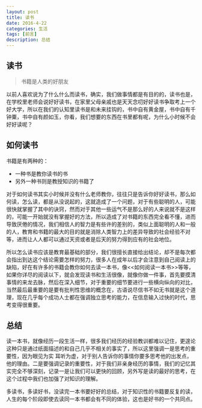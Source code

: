 ```yaml
---
layout: post
title: 读书
date: 2016-4-22
categories: 生活
tags: [前言]
description: 总结
---
```


## 读书

> 书籍是人类的好朋友

以前人喜欢说为了什么什么而读书，确实，我们做事情都是有目的的，读书也是，在学校里老师会说好好读书，在家里父母亲戚也是天天念叨好好读书争取考上一个好大学，所以在我们的认知里读书是和未来挂钩的，书中自有黄金屋，书中自有千钟粟，书中自有颜如玉，你看，我们想要的东西在书里都有呢，为什么小时候不会好好读呢？


## 如何读书

书籍是有两种的：
* 一种书是教你读书的书
* 另外一种书则是教授知识的书籍了

对于如何读书其实小时候并没有什么老师教你，往往只是告诉你好好读书，那么如何读，怎么读，都是从没说起的，这就造成了一个问题，对于有些聪明的人，可能很快就掌握了其中的诀窍，然而对于其他一些运气不是那么好的人来说就不是这样的，可能一开始就没有掌握好的方法，所以造成了对书籍的东西完全看不懂，进而导致厌倦的情况，我们相信人的智力是有些许的差别的，类似上面聪明的人和一般的人，教育和书籍的最大的目的就是消除人类智力上的差异导致的社会经验不对等，进而让人人都可以通过天资或者是后天的努力得到应有的社会地位。

所以怎么读书应该是教育最基础的部分，我们很擅长直接给出结论，却不是每次都会指出到达这个结论需要怎样的努力，很多人在成年以后才会注意到自己阅读上的缺陷，好在有许多的书籍会教你如何去读一本书，像<<如何阅读一本书>>等等，如果你详尽的阅读以下，就会发现读书和生活很像，就像你做一件事，首先要摸清事情的来龙去脉，然后在深入细节，对于重要的细节要进行一些横向纵向的对比，当然最后最重要的是要有批判性思维的概念在，古语说尽信书不如无书就是这个道理，现在几乎每个成功人士都在强调独立思考的能力，在信息输入过快的时代，思考变得很重要。


## 总结

读一本书，就像经历一段生活一样，很多我们经历的经验教训都难以记住，更遑论这种只是通过纸面描述的和自己几乎不相关的事实了，所以这里强调一是思考的重要性，因为眼见为实 耳听为虚，对于别人告诉你的事情你要多思考他的出发点，他的理由。二是要强调记录的重要性，对于我们非亲身经历的事情，我们的记忆其实完全不够深刻，记录一是让我们可以更快的回顾，另外写是读的最好的思考，在这个过程中我们也加强了对知识的理解。

多读书，多读好书，没读完一本书要好好的总结，对于知识性的书籍要反复的读，人生的每个阶段即使去读同一本书都会有不同的体验，这也是好书的一个共同点。
